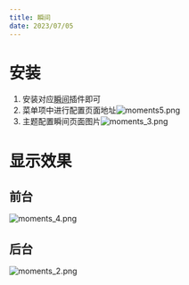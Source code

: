 ```yaml
---
title: 瞬间
date: 2023/07/05
---
```

# 安装
1. 安装对应[瞬间](https://github.com/halo-sigs/plugin-moments)插件即可
2. 菜单项中进行配置页面地址![moments5.png](https://shyblog.oss-cn-beijing.aliyuncs.com/img/moments5.png)
3. 主题配置瞬间页面图片![moments_3.png](https://shyblog.oss-cn-beijing.aliyuncs.com/img/moments_3.png)
# 显示效果
## 前台
![moments_4.png](https://shyblog.oss-cn-beijing.aliyuncs.com/img/moments_4.png)
## 后台
![moments_2.png](https://shyblog.oss-cn-beijing.aliyuncs.com/img/moments_2.png)


